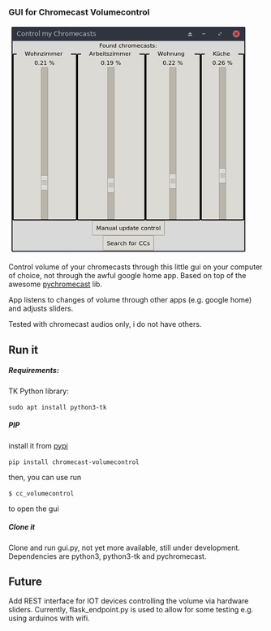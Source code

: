 ### GUI for Chromecast Volumecontrol

![frontend image](chromecast_volumecontrol/img/gui.png)

Control volume of your chromecasts through this little gui on your computer of choice, not through the awful google home app. Based on top of the awesome [pychromecast](https://github.com/balloob/pychromecast) lib.

App listens to changes of volume through other apps (e.g. google home) and adjusts sliders.

Tested with chromecast audios only, i do not have others.

## Run it

##### Requirements:
TK Python library:

`sudo apt install python3-tk`

##### PIP
install it from [pypi](https://pypi.org/project/chromecast-volumecontrol/)

`pip install chromecast-volumecontrol`

then, you can use run 

`$ cc_volumecontrol` 

to open the gui 

##### Clone it
Clone and run gui.py, not yet more available, still under development. Dependencies are python3, python3-tk and pychromecast.

## Future
Add REST interface for IOT devices controlling the volume via hardware sliders. Currently, flask_endpoint.py is used to allow for some testing e.g. using arduinos with wifi.

